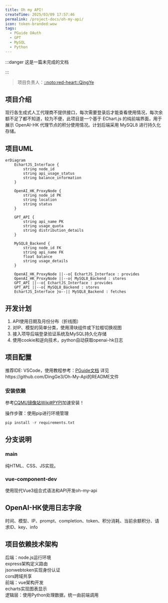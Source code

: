 ```yaml
---
title: Oh my API!
createTime: 2025/03/09 17:57:46
permalink: /project-docs/oh-my-api/
icon: token-branded:wow
tags:
  - PGuide OAuth
  - GPT
  - MySQL
  - Python
---
```

:::danger 这是一篇未完成的文档

:::
<RepoCard repo="DingGe3/Oh-My-Api"></RepoCard>

> 项目负责人：[::noto:red-heart::QingYe](/friends/persons/)

## 项目介绍

现行各生成式人工代理商不提供接口，每次需要登录后才能查看使用情况，每次余额不足了都不知道，较为不便，此项目是一个基于 EChart.js 的纯前端界面，用于展示 OpenAI-HK 代理节点的积分使用情况。计划后端采用 MySQL8 进行持久化存储。

## 项目UML

```mermaid
erDiagram
    EchartJS_Interface {
        string node_id
        string api_usage_status
        string balance_information
    }
    
    OpenAI_HK_ProxyNode {
        string node_id PK
        string location
        string status
    }
    
    GPT_API {
        string api_name PK
        string usage_quota
        string distribution_details
    }

    MySQL8_Backend {
        string node_id FK
        string api_name FK
        float balance
        string usage_details
    }

    OpenAI_HK_ProxyNode ||--o{ EchartJS_Interface : provides
    OpenAI_HK_ProxyNode ||--o{ MySQL8_Backend : stores
    GPT_API ||--o{ EchartJS_Interface : provides
    GPT_API ||--o{ MySQL8_Backend : stores
    EchartJS_Interface }o--|| MySQL8_Backend : fetches
```

## 开发计划

1. API使用日期及月份分布（折线图）
2. 对IP、模型的简单分类，使用滑块组件或下拉框切换视图
3. 接入项导后端登录验证系统及MySQL持久化存储
4. 使用cookie和逆向技术，python自动获取openai-hk日志

## 项目配置

推荐IDE: VSCode，使用教程参考：[PGuide文档](/campus-wiki/common-software/IDE/VSCode/)
详见https://github.com/DingGe3/Oh-My-Api的README文件

### 安装依赖

参考[CQMU镜像站Wiki#PYPI](/public-service/cqmu-mirror/wiki/#pypi)加速安装！

操作步骤：使用pip进行环境管理

```python
pip install -r requirements.txt
```

## 分支说明

### main

纯HTML、CSS、JS实现。

### vue-component-dev

使用现代Vue3组合式语法和API开发oh-my-api


## OpenAI-HK使用日志字段

时间、模型、IP、prompt、completion、token、积分消耗、当前余额积分、请求ID、key、info


## 项目依赖技术架构

后端：node.js运行环境  
express架构定义路由  
jsonwebtoken实现身份认证  
cors跨域共享  
前端：vue架构开发  
echarts实现图表显示  
逻辑层：使用Python处理数据，统一由前端调用  


